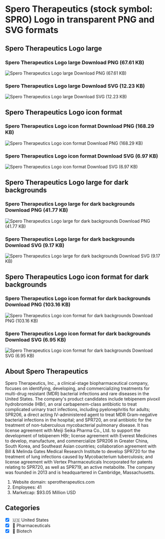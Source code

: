 # Spero Therapeutics (stock symbol: SPRO) Logo in transparent PNG and SVG formats

## Spero Therapeutics Logo large

### Spero Therapeutics Logo large Download PNG (67.61 KB)

![Spero Therapeutics Logo large Download PNG (67.61 KB)](/img/orig/SPRO_BIG-e6c613d9.png)

### Spero Therapeutics Logo large Download SVG (12.23 KB)

![Spero Therapeutics Logo large Download SVG (12.23 KB)](/img/orig/SPRO_BIG-9fc069d0.svg)

## Spero Therapeutics Logo icon format

### Spero Therapeutics Logo icon format Download PNG (168.29 KB)

![Spero Therapeutics Logo icon format Download PNG (168.29 KB)](/img/orig/SPRO-aa907d83.png)

### Spero Therapeutics Logo icon format Download SVG (6.97 KB)

![Spero Therapeutics Logo icon format Download SVG (6.97 KB)](/img/orig/SPRO-9d122b57.svg)

## Spero Therapeutics Logo large for dark backgrounds

### Spero Therapeutics Logo large for dark backgrounds Download PNG (41.77 KB)

![Spero Therapeutics Logo large for dark backgrounds Download PNG (41.77 KB)](/img/orig/SPRO_BIG.D-4cceed5b.png)

### Spero Therapeutics Logo large for dark backgrounds Download SVG (9.17 KB)

![Spero Therapeutics Logo large for dark backgrounds Download SVG (9.17 KB)](/img/orig/SPRO_BIG.D-43481b52.svg)

## Spero Therapeutics Logo icon format for dark backgrounds

### Spero Therapeutics Logo icon format for dark backgrounds Download PNG (103.16 KB)

![Spero Therapeutics Logo icon format for dark backgrounds Download PNG (103.16 KB)](/img/orig/SPRO.D-617fcb55.png)

### Spero Therapeutics Logo icon format for dark backgrounds Download SVG (6.95 KB)

![Spero Therapeutics Logo icon format for dark backgrounds Download SVG (6.95 KB)](/img/orig/SPRO.D-025265dd.svg)

## About Spero Therapeutics

Spero Therapeutics, Inc., a clinical-stage biopharmaceutical company, focuses on identifying, developing, and commercializing treatments for multi-drug resistant (MDR) bacterial infections and rare diseases in the United States. The company's product candidates include tebipenem pivoxil hydrobromide (HBr), an oral carbapenem-class antibiotic to treat complicated urinary tract infections, including pyelonephritis for adults; SPR206, a direct acting IV-administered agent to treat MDR Gram-negative bacterial infections in the hospital; and SPR720, an oral antibiotic for the treatment of non-tuberculous mycobacterial pulmonary disease. It has license agreement with Meiji Seika Pharma Co., Ltd. to support the development of tebipenem HBr; license agreement with Everest Medicines to develop, manufacture, and commercialize SPR206 in Greater China, South Korea, and Southeast Asian countries; collaboration agreement with Bill & Melinda Gates Medical Research Institute to develop SPR720 for the treatment of lung infections caused by Mycobacterium tuberculosis; and license agreement with Vertex Pharmaceuticals Incorporated for patents relating to SPR720, as well as SPR719, an active metabolite. The company was founded in 2013 and is headquartered in Cambridge, Massachusetts.

1. Website domain: sperotherapeutics.com
2. Employees: 41
3. Marketcap: $93.05 Million USD


## Categories
- [x] 🇺🇸 United States
- [x] 💊 Pharmaceuticals
- [x] 🧬 Biotech
